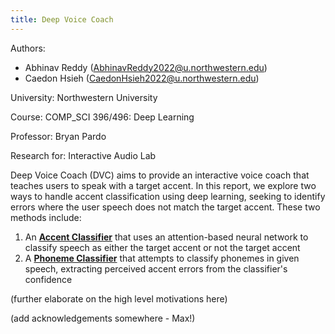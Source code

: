 ```yaml
---
title: Deep Voice Coach
---
```

Authors:
- Abhinav Reddy (AbhinavReddy2022@u.northwestern.edu)
- Caedon Hsieh (CaedonHsieh2022@u.northwestern.edu)

University: Northwestern University

Course: COMP_SCI 396/496: Deep Learning

Professor: Bryan Pardo

Research for: Interactive Audio Lab

Deep Voice Coach (DVC) aims to provide an interactive voice coach that teaches users to speak with a target accent. In this report, we explore two ways to handle accent classification using deep learning, seeking to identify errors where the user speech does not match the target accent. These two methods include:
1. An **[Accent Classifier](AccentClassifier.md)** that uses an attention-based neural network to classify speech as either the target accent or not the target accent
2. A **[Phoneme Classifier](PhonemeClassifier.md)** that attempts to classify phonemes in given speech, extracting perceived accent errors from the classifier's confidence

(further elaborate on the high level motivations here)

(add acknowledgements somewhere - Max!)
